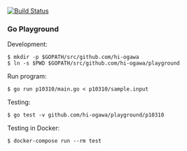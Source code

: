 [![Build Status](https://travis-ci.org/hi-ogawa/go_playground.svg?branch=master)](https://travis-ci.org/hi-ogawa/go_playground)

### Go Playground

Development:

```
$ mkdir -p $GOPATH/src/github.com/hi-ogawa
$ ln -s $PWD $GOPATH/src/github.com/hi-ogawa/playground
```

Run program:

```
$ go run p10310/main.go < p10310/sample.input
```

Testing:

```
$ go test -v github.com/hi-ogawa/playground/p10310
```

Testing in Docker:

```
$ docker-compose run --rm test
```
